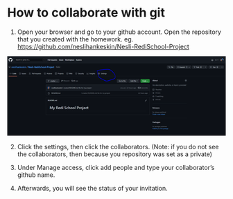 # How to collaborate with git
1.  Open your browser and go to your github account. Open the repository that you created with the homework.  eg. https://github.com/neslihankeskin/Nesli-RediSchool-Project

<img src="./screenshots/ss1.png">

2. Click the settings, then click the collaborators. (Note: if you do not see the collaborators, then because you repository was set as a private)

3. Under Manage access, click add people and type your collaborator’s github name.

4. Afterwards, you will see the status of your invitation.
